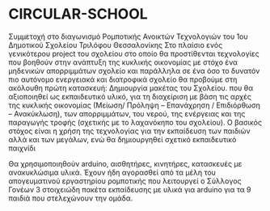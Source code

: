 # CIRCULAR-SCHOOL

Συμμετοχή στο διαγωνισμό Ρομποτικής Ανοικτών Τεχνολογιών του 1ου Δημοτικού Σχολείου Τριλόφου Θεσσαλονίκης
Στο πλαίσιο ενός γενικότερου project του σχολείου στο οποίο θα προστίθενται τεχνολογίες που βοηθούν στην ανάπτυξη της κυκλικής οικονομίας με στόχο ένα μηδενικών απορριμμάτων σχολείο και παράλληλα σε ένα όσο το δυνατόν πιο αυτόνομο ενεργειακά και διατροφικά σχολείο θα προβούμε στη ακόλουθη πρώτη κατασκευή:
Δημιουργία μακέτας του Σχολείου. που θα αξιοποιηθεί ως εκπαιδευτικό υλικό, για τη διαχείριση με βάση τις αρχές της κυκλικής οικονομίας (Μείωση/ Πρόληψη – Επανάχρηση / Επιδιόρθωση – Ανακύκλωση), των απορριμμάτων, του νερού, της ενέργειας και της παραγωγής τροφής (σχετικής με το λαχανόκηπο του σχολείου). Ο βασικός στόχος είναι η χρήση της τεχνολογίας για την εκπαίδευση των παιδιών αλλά και των μεγάλων, ενώ θα δημιουργηθεί σχετικό εκπαιδευτικό παιχνίδι 

Θα χρησιμοποιηθούν arduino, αισθητήρες, κινητήρες, κατασκευές με ανακυκλώσιμα υλικά. Έχουν ήδη αγορασθεί από τα μέλη του απογευματινού εργαστηρίου ρομποτικής που λειτουργεί ο Σύλλογος Γονέων 3 στοιχειώδη πακέτα εκπαίδευσης με υλικά για arduino για τα 9 παιδιά που στελεχώνουν την ομάδα.

